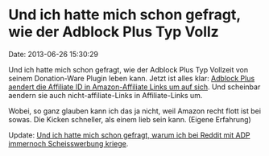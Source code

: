 Und ich hatte mich schon gefragt, wie der Adblock Plus Typ Vollz
================================================================

Date: 2013-06-26 15:30:29

Und ich hatte mich schon gefragt, wie der Adblock Plus Typ Vollzeit von
seinem Donation-Ware Plugin leben kann. Jetzt ist alles klar: [Adblock
Plus aendert die Affiliate ID in Amazon-Affiliate Links um auf
sich](http://www.mobilegeeks.de/adblock-plus-undercover-einblicke-in-ein-mafioeses-werbenetzwerk/).
Und scheinbar aendern sie auch nicht-affiliate-Links in Affiliate-Links
um.

Wobei, so ganz glauben kann ich das ja nicht, weil Amazon recht flott
ist bei sowas. Die Kicken schneller, als einem lieb sein kann. (Eigene
Erfahrung)

Update: [Und ich hatte mich schon gefragt, warum ich bei Reddit mit ADP
immernoch Scheisswerbung
kriege](https://easylist-downloads.adblockplus.org/exceptionrules.txt).
